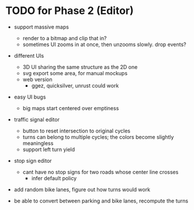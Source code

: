 # TODO for Phase 2 (Editor)

- support massive maps
	- render to a bitmap and clip that in?
	- sometimes UI zooms in at once, then unzooms slowly. drop events?

- different UIs
	- 3D UI sharing the same structure as the 2D one
	- svg export some area, for manual mockups
	- web version
		- ggez, quicksilver, unrust could work

- easy UI bugs
	- big maps start centered over emptiness

- traffic signal editor
	- button to reset intersection to original cycles
	- turns can belong to multiple cycles; the colors become slightly meaningless
	- support left turn yield

- stop sign editor
	- cant have no stop signs for two roads whose center line crosses
		- infer default policy

- add random bike lanes, figure out how turns would work
- be able to convert between parking and bike lanes, recompute the turns
